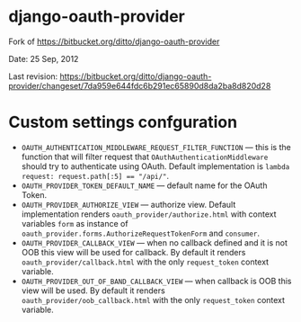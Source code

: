 django-oauth-provider
=====================
Fork of https://bitbucket.org/ditto/django-oauth-provider

Date: 25 Sep, 2012

Last revision: https://bitbucket.org/ditto/django-oauth-provider/changeset/7da959e644fdc6b291ec65890d8da2ba8d820d28

Custom settings confguration
============================

*   ``OAUTH_AUTHENTICATION_MIDDLEWARE_REQUEST_FILTER_FUNCTION`` — this is the function that will filter request that ``OAuthAuthenticationMiddleware`` should try to authenticate using OAuth. Default implementation is ``lambda request: request.path[:5] == "/api/"``.
*   ``OAUTH_PROVIDER_TOKEN_DEFAULT_NAME`` — default name for the OAuth Token.
*   ``OAUTH_PROVIDER_AUTHORIZE_VIEW`` — authorize view. Default implementation renders ``oauth_provider/authorize.html`` with context variables ``form`` as instance of ``oauth_provider.forms.AuthorizeRequestTokenForm`` and ``consumer``.
*   ``OAUTH_PROVIDER_CALLBACK_VIEW`` — when no callback defined and it is not OOB this view will be used for callback. By default it renders ``oauth_provider/callback.html`` with the only ``request_token`` context variable.
*   ``OAUTH_PROVIDER_OUT_OF_BAND_CALLBACK_VIEW`` — when callback is OOB this view will be used. By default it renders ``oauth_provider/oob_callback.html`` with the only ``request_token`` context variable.
